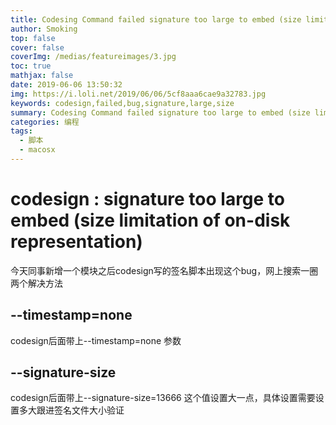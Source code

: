 ```yaml
---
title: Codesing Command failed signature too large to embed (size limitation of on-disk representation)
author: Smoking
top: false
cover: false
coverImg: /medias/featureimages/3.jpg
toc: true
mathjax: false
date: 2019-06-06 13:50:32
img: https://i.loli.net/2019/06/06/5cf8aaa6cae9a32783.jpg
keywords: codesign,failed,bug,signature,large,size
summary: Codesing Command failed signature too large to embed (size limitation of on-disk representation)
categories: 编程
tags:
  - 脚本
  - macosx
---
```

# codesign : signature too large to embed (size limitation of on-disk representation)

今天同事新增一个模块之后codesign写的签名脚本出现这个bug，网上搜索一圈两个解决方法

## --timestamp=none

codesign后面带上--timestamp=none 参数

## --signature-size

codesign后面带上--signature-size=13666 这个值设置大一点，具体设置需要设置多大跟进签名文件大小验证